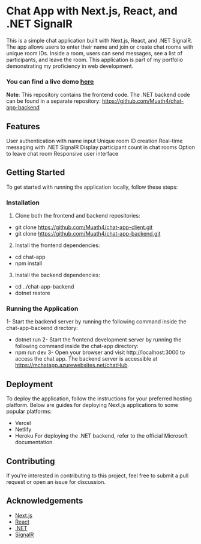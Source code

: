 # Chat App with Next.js, React, and .NET SignalR
This is a simple chat application built with Next.js, React, and .NET SignalR. The app allows users to enter their name and join or create chat rooms with unique room IDs. Inside a room, users can send messages, see a list of participants, and leave the room. This application is part of my portfolio demonstrating my proficiency in web development.

### You can find a live demo [here](https://muath4.github.io/chat-app-client/) 

**Note**: This repository contains the frontend code. The .NET backend code can be found in a separate repository: https://github.com/Muath4/chat-app-backend

## Features
User authentication with name input
Unique room ID creation
Real-time messaging with .NET SignalR
Display participant count in chat rooms
Option to leave chat room
Responsive user interface
## Getting Started
To get started with running the application locally, follow these steps:

### Installation
1. Clone both the frontend and backend repositories:
- git clone https://github.com/Muath4/chat-app-client.git
- git clone https://github.com/Muath4/chat-app-backend.git
2. Install the frontend dependencies:
- cd chat-app
- npm install
3. Install the backend dependencies:
- cd ../chat-app-backend
- dotnet restore

### Running the Application
1- Start the backend server by running the following command inside the chat-app-backend directory:
- dotnet run
2- Start the frontend development server by running the following command inside the chat-app directory:
- npm run dev
3- Open your browser and visit http://localhost:3000 to access the chat app. The backend server is accessible at https://mchatapp.azurewebsites.net/chatHub.

## Deployment
To deploy the application, follow the instructions for your preferred hosting platform. Below are guides for deploying Next.js applications to some popular platforms:

- Vercel
- Netlify
- Heroku
For deploying the .NET backend, refer to the official Microsoft documentation.

## Contributing
If you're interested in contributing to this project, feel free to submit a pull request or open an issue for discussion.

## Acknowledgements
- [Next.js](https://nextjs.org/)
- [React](https://react.dev/)
- [.NET](https://dotnet.microsoft.com/en-us/)
- [SignalR](https://learn.microsoft.com/en-us/aspnet/signalr/)

